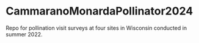 # CammaranoMonardaPollinator2024
Repo for pollination visit surveys at four sites in Wisconsin conducted in summer 2022.
